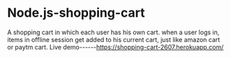# Node.js-shopping-cart 
A shopping cart in which each user has his own cart. when a user logs in, items in offline session get added to his current cart, just like amazon cart or paytm cart.﻿
Live demo------https://shopping-cart-2607.herokuapp.com/

